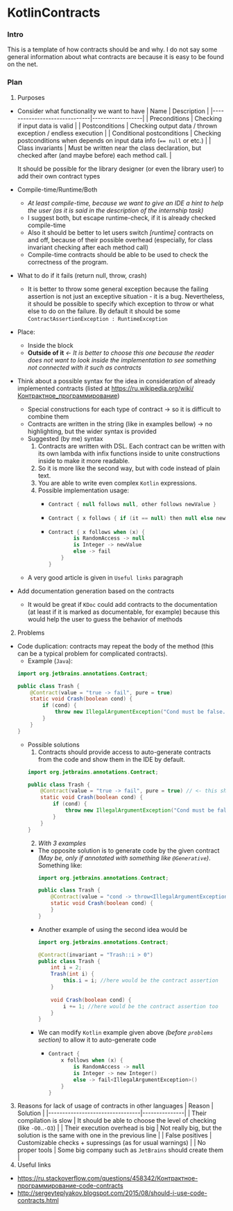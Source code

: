 # KotlinContracts
### Intro
This is a template of how contracts should be and why. I do not say some general information about what contracts are because it is easy to be found on the net.
### Plan
1. Purposes
  * Consider what functionality we want to have
      | Name                         | Description      |
      |------------------------------|------------------|
      | Preconditions                | Checking if input data is valid |
      | Postconditions               | Checking output data / thrown exception / endless execution |
      | Conditional postconditions   | Checking postconditions when depends on input data info (`== null` or etc.) |
      | Class invariants             | Must be written near the class declaration, but checked after (and maybe before) each method call. |
      
      It should be possible for the library designer (or even the library user) to add their own contract types
  * Compile-time/Runtime/Both
      * *At least compile-time, because we want to give an IDE a hint to help the user (as it is said in the description of the internship task)*
      * I suggest both, but escape runtime-check, if it is already checked compile-time
      * Also it should be better to let users switch *[runtime]* contracts on and off, because of their possible overhead (especially, for class invariant checking after each method call)
      * Compile-time contracts should be able to be used to check the correctness of the program.
  * What to do if it fails (return null, throw, crash)
      * It is better to throw some general exception because the failing assertion is not just an exceptive situation - it is a bug. Nevertheless, it should be possible to specify which exception to throw or what else to do on the failure. By default it should be some `ContractAssertionException : RuntimeException`
  * Place:
      * Inside the block
      * **Outside of it** *<- It is better to choose this one because the reader does not want to look inside the implementation to see something not connected with it such as contracts*
  * Think about a possible syntax for the idea in consideration of already implemented contracts (listed at https://ru.wikipedia.org/wiki/Контрактное_программирование)
      * Special constructions for each type of contract -> so it is difficult to combine them
      * Contracts are written in the string (like in examples bellow) -> no highlighting, but the wider syntax is provided
      * Suggested (by me) syntax
          1. Contracts are written with DSL. Each contract can be written with its own lambda with infix functions inside to unite constructions inside to make it more readable.
          2. So it is more like the second way, but with code instead of plain text.
          3. You are able to write even complex `Kotlin` expressions.
          4. Possible implementation usage:
              * ```kotlin
                Contract { null follows null, other follows newValue }
                ```
              * ```kotlin
                Contract { x follows { if (it == null) then null else newValue } }
                ```
              * ```kotlin
                Contract { x follows when (x) {
                        is RandomAccess -> null
                        is Integer -> newValue
                        else -> fail
                    }
                }
                ```
    * A very good article is given in `Useful links` paragraph
  * Add documentation generation based on the contracts
    * It would be great if `KDoc` could add contracts to the documentation (at least if it is marked as documentable, for example) because this would help the user to guess the behavior of methods
2. Problems
  * Code duplication: contracts may repeat the body of the method (this can be a typical problem for complicated contracts).
    * Example (`Java`):
    ```java
    import org.jetbrains.annotations.Contract;
    
    public class Trash {
        @Contract(value = "true -> fail", pure = true)
        static void Crash(boolean cond) {
            if (cond) {
                throw new IllegalArgumentException("Cond must be false.");
            }
        }
    }
    ```
    * Possible solutions
      1. Contracts should provide access to auto-generate contracts from the code and show them in the IDE by default.
      ```java
      import org.jetbrains.annotations.Contract;
      
      public class Trash {
          @Contract(value = "true -> fail", pure = true) // <- this should only be a highlighting in IDE
          static void Crash(boolean cond) {
              if (cond) {
                  throw new IllegalArgumentException("Cond must be false.");
              }
          }
      }
      ```
      2. *With 3 examples*
        * The opposite solution is to generate code by the given contract *(May be, only if annotated with something like `@Generative`)*. Something like:
          ```java
          import org.jetbrains.annotations.Contract;
          
          public class Trash {
              @Contract(value = "cond -> throw<IllegalArgumentException>(\"Cond must be false\")", pure = true)
              static void Crash(boolean cond) {
              }
          }
          ```
        * Another example of using the second idea would be
          ```java
          import org.jetbrains.annotations.Contract;
    
          @Contract(invariant = "Trash::i > 0")
          public class Trash {
              int i = 2;
              Trash(int i) {
                  this.i = i; //here would be the contract assertion
              }
         
              void Crash(boolean cond) {
                  i += 1; //here would be the contract assertion too
              }
          }
          ```
        * We can modify `Kotlin` example given above *(before `problems` section)* to allow it to auto-generate code
          * ```kotlin
            Contract {
                x follows when (x) {
                    is RandomAccess -> null
                    is Integer -> new Integer()
                    else -> fail<IllegalArgumentException>()
                }
            }
            ```
        
      
3. Reasons for lack of usage of contracts in other languages
    | Reason                          | Solution      |
    |---------------------------------|---------------|
    | Their compilation is slow       | It should be able to choose the level of checking (like `-O0`..`-O3`) |
    | Their execution overhead is big | Not really big, but the solution is the same with one in the previous line |
    | False positives                 | Customizable checks + supressings (as for usual warnings) |
    | No proper tools                 | Some big company such as `JetBrains` should create them |
3. Useful links
  * https://ru.stackoverflow.com/questions/458342/Контрактное-программирование-code-contracts
  * http://sergeyteplyakov.blogspot.com/2015/08/should-i-use-code-contracts.html
